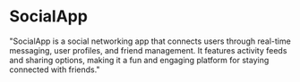 # SocialApp
 "SocialApp is a social networking app that connects users through real-time messaging, user profiles, and friend management. It features activity feeds and sharing options, making it a fun and engaging platform for staying connected with friends."
